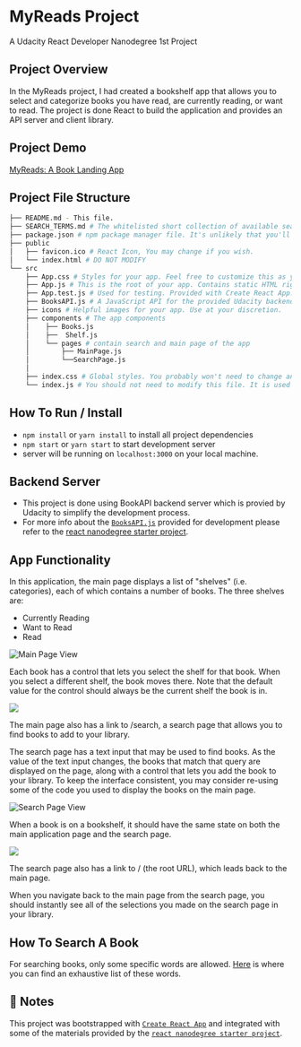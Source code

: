 # MyReads Project
A Udacity React Developer Nanodegree 1st Project

## Project Overview
In the MyReads project, I had created a bookshelf app that allows you to select and categorize books you have read, are currently reading, or want to read. The project is done React to build the application and provides an API server and client library.

## Project Demo
[MyReads: A Book Landing App](https://book-tracking-app.netlify.app/)

## Project File Structure
``` bash
├── README.md - This file.
├── SEARCH_TERMS.md # The whitelisted short collection of available search terms for you to use with your app.
├── package.json # npm package manager file. It's unlikely that you'll need to modify this.
├── public
│   ├── favicon.ico # React Icon, You may change if you wish.
│   └── index.html # DO NOT MODIFY
└── src
    ├── App.css # Styles for your app. Feel free to customize this as you desire.
    ├── App.js # This is the root of your app. Contains static HTML right now.
    ├── App.test.js # Used for testing. Provided with Create React App. Testing is encouraged, but not required.
    ├── BooksAPI.js # A JavaScript API for the provided Udacity backend. Instructions for the methods are below.
    ├── icons # Helpful images for your app. Use at your discretion.
    ├── components # The app components
    │    ├── Books.js
    │    ├──  Shelf.js
    │    └── pages # contain search and main page of the app
    │        ├── MainPage.js
    │        └──SearchPage.js 
    │ 
    ├── index.css # Global styles. You probably won't need to change anything here.
    └── index.js # You should not need to modify this file. It is used for DOM rendering only.
```
## How To Run / Install

- `npm install` or `yarn install` to install all project dependencies
- `npm start` or `yarn start` to start development server
- server will be running on `localhost:3000` on your local  machine.

## Backend Server
- This project is done using BookAPI backend server which is provied by Udacity to simplify the development process.
- For more info about the [`BooksAPI.js`](src/BooksAPI.js) provided for development please refer to the [react nanodegree starter project](https://github.com/udacity/reactnd-project-myreads-starter).

## App Functionality
In this application, the main page displays a list of "shelves" (i.e. categories), each of which contains a number of books. The three shelves are:

* Currently Reading
* Want to Read
* Read

![Main Page View](https://video.udacity-data.com/topher/2017/May/590c0f12_react-project1-a/react-project1-a.png)

Each book has a control that lets you select the shelf for that book. When you select a different shelf, the book moves there. Note that the default value for the control should always be the current shelf the book is in.

![](https://video.udacity-data.com/topher/2017/May/590c0f26_react-project1-b/react-project1-b.png)

The main page also has a link to /search, a search page that allows you to find books to add to your library.

The search page has a text input that may be used to find books. As the value of the text input changes, the books that match that query are displayed on the page, along with a control that lets you add the book to your library. To keep the interface consistent, you may consider re-using some of the code you used to display the books on the main page.

![Search Page View](https://video.udacity-data.com/topher/2017/December/5a3c22b9_screen-shot-2017-12-21-at-1.06.59-pm/screen-shot-2017-12-21-at-1.06.59-pm.png)

When a book is on a bookshelf, it should have the same state on both the main application page and the search page.

![](https://video.udacity-data.com/topher/2017/July/595d48a9_correct-use-of-state/correct-use-of-state.gif)

The search page also has a link to / (the root URL), which leads back to the main page.

When you navigate back to the main page from the search page, you should instantly see all of the selections you made on the search page in your library.

## How To Search A Book
For searching books, only some specific words are allowed. [Here](SEARCH_TERMS.md) is where you can find an exhaustive list of these words.

## **📓 Notes**

This project was bootstrapped with [`Create React App`](https://github.com/facebookincubator/create-react-app) and integrated with some of the materials provided by the [`react nanodegree starter project`](https://github.com/udacity/reactnd-project-myreads-starter).
